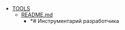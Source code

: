 - <a href = "E:\Node_projects\Node_Way\ArchivTSH_2\ArhivTimur_2\Letters-master\Docs\TOOLS\cat.TOOLS\dir.TOOLS.md">TOOLS</a>
    - <a href = "E:\Node_projects\Node_Way\ArchivTSH_2\ArhivTimur_2\Letters-master\Docs\TOOLS\README.md">README.md</a>
        - *# Инструментарий разработчика
